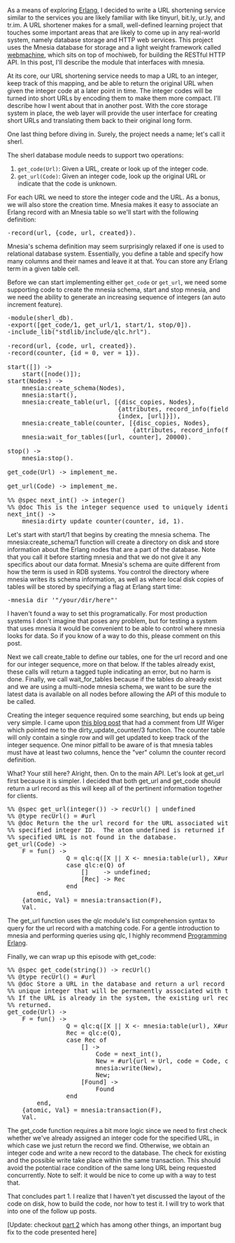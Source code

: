 As a means of exploring <a href="http://erlang.org">Erlang</a>, I decided to write a URL shortening service similar to the services you are likely familiar with like tinyurl, bit.ly, ur.ly, and tr.im.  A URL shortener makes for a small, well-defined learning project that touches some important areas that are likely to come up in any real-world system, namely database storage and HTTP web services.  This project uses the Mnesia database for storage and a light weight framework called <a href="http://bitbucket.org/justin/webmachine/wiki/Home">webmachine</a>, which sits on top of mochiweb, for building the RESTful HTTP API.  In this post, I'll describe the module that interfaces with mnesia.

At its core, our URL shortening service needs to map a URL to an integer, keep track of this mapping, and be able to return the original URL when given the integer code at a later point in time.  The integer codes will be turned into short URLs by encoding them to make them more compact.  I'll describe how I went about that in another post.  With the core storage system in place, the web layer will provide the user interface for creating short URLs and translating them back to their original long form.

One last thing before diving in.  Surely, the project needs a name; let's call it sherl.

The sherl database module needs to support two operations:

<ol>
<li><code>get_code(Url)</code>: Given a URL, create or look up of the integer code.</li>
<li><code>get_url(Code)</code>: Given an integer code, look up the original URL or indicate that the code is unknown.</li>
</ol>

For each URL we need to store the integer code and the URL.  As a bonus, we will also store the creation time.  Mnesia makes it easy to associate an Erlang record with an Mnesia table so we'll start with the following definition:

<pre lang="erlang">
-record(url, {code, url, created}).
</pre>

Mnesia's schema definition may seem surprisingly relaxed if one is used to relational database system.  Essentially, you define a table and specify how many columns and their names and leave it at that.  You can store any Erlang term in a given table cell.

Before we can start implementing either <code>get_code</code> or <code>get_url</code>, we need some supporting code to create the mnesia schema, start and stop mnesia, and we need the ability to generate an increasing sequence of integers (an auto increment feature).

<pre lang="erlang">
-module(sherl_db).
-export([get_code/1, get_url/1, start/1, stop/0]).
-include_lib("stdlib/include/qlc.hrl").

-record(url, {code, url, created}).
-record(counter, {id = 0, ver = 1}).

start([]) ->
    start([node()]);
start(Nodes) ->
    mnesia:create_schema(Nodes),
    mnesia:start(),
    mnesia:create_table(url, [{disc_copies, Nodes},
                              {attributes, record_info(fields, url)},
                              {index, [url]}]),
    mnesia:create_table(counter, [{disc_copies, Nodes},
                                  {attributes, record_info(fields, counter)}]),
    mnesia:wait_for_tables([url, counter], 20000).

stop() ->
    mnesia:stop().

get_code(Url) -> implement_me.

get_url(Code) -> implement_me.

%% @spec next_int() -> integer()
%% @doc This is the integer sequence used to uniquely identify URLs
next_int() ->
    mnesia:dirty_update_counter(counter, id, 1).
</pre>

Let's start with start/1 that begins by creating the mnesia schema.  The mnesia:create_schema/1 function will create a directory on disk and store information about the Erlang nodes that are a part of the database.  Note that you call it before starting mnesia and that we do not give it any specifics about our data format.  Mnesia's schema are quite different from how the term is used in RDB systems.  You control the directory where mnesia writes its schema information, as well as where local disk copies of tables will be stored by specifying a flag at Erlang start time:

<pre>
-mnesia dir '"/your/dir/here"'
</pre>

I haven't found a way to set this programatically.  For most production systems I don't imagine that poses any problem, but for testing a system that uses mnesia it would be convenient to be able to control where mnesia looks for data.  So if you know of a way to do this, please comment on this post.

Next we call create_table to define our tables, one for the url record and one for our integer sequence, more on that below.  If the tables already exist, these calls will return a tagged tuple indicating an error, but no harm is done.  Finally, we call wait_for_tables because if the tables do already exist and we are using a multi-node mnesia schema, we want to be sure the latest data is available on all nodes before allowing the API of this module to be called.

Creating the integer sequence required some searching, but ends up being very simple.  I came upon <a href="http://orbitz-erlang.blogspot.com/2006/05/pastebin-design-mnesia-tables.html">this blog post</a> that had a comment from Ulf Wiger which pointed me to the dirty_update_counter/3 function.   The counter table will only contain a single row and will get updated to keep track of the integer sequence.  One minor pitfall to be aware of is that mnesia tables must have at least two columns, hence the "ver" column the counter record definition.

What?  Your still here?  Alright, then.  On to the main API.  Let's look at get_url first because it is simpler.  I decided that both get_url and get_code should return a url record as this will keep all of the pertinent information together for clients.

<pre lang="erlang">
%% @spec get_url(integer()) -> recUrl() | undefined
%% @type recUrl() = #url
%% @doc Return the the url record for the URL associated with the
%% specified integer ID.  The atom undefined is returned if the
%% specified URL is not found in the database.
get_url(Code) ->
    F = fun() ->
                Q = qlc:q([X || X <- mnesia:table(url), X#url.code =:= Code ]),
                case qlc:e(Q) of
                    []    -> undefined;
                    [Rec] -> Rec
                end
        end,
    {atomic, Val} = mnesia:transaction(F),
    Val.
</pre>

The get_url function uses the qlc module's list comprehension syntax to query for the url record with a matching code.  For a gentle introduction to mnesia and performing queries using qlc, I highly recommend <a href="http://www.pragprog.com/titles/jaerlang/programming-erlang">Programming Erlang</a>.

Finally, we can wrap up this episode with get_code:

<pre lang="erlang">
%% @spec get_code(string()) -> recUrl()
%% @type recUrl() = #url
%% @doc Store a URL in the database and return a url record with the
%% unique integer that will be permanently associated with the URL.
%% If the URL is already in the system, the existing url record is
%% returned.
get_code(Url) ->
    F = fun() ->
                Q = qlc:q([X || X <- mnesia:table(url), X#url.url =:= Url ]),
                Rec = qlc:e(Q),
                case Rec of
                    [] ->
                        Code = next_int(),
                        New = #url{url = Url, code = Code, created = now()},
                        mnesia:write(New),
                        New;
                    [Found] ->
                        Found
                end
        end,
    {atomic, Val} = mnesia:transaction(F),
    Val.
</pre>

The get_code function requires a bit more logic since we need to first check whether we've already assigned an integer code for the specified URL, in which case we just return the record we find.  Otherwise, we obtain an integer code and write a new record to the database.  The check for existing and the possible write take place within the same transaction.  This should avoid the potential race condition of the same long URL being requested concurrently.  Note to self: it would be nice to come up with a way to test that.

That concludes part 1.  I realize that I haven't yet discussed the layout of the code on disk, how to build the code, nor how to test it.  I will try to work that into one of the follow up posts.

[Update: checkout <a href="/posts/2009/06/18/writing-a-url-shortening-service-in-erlang-part-2/">part 2</a> which has among other things, an important bug fix to the code presented here]
